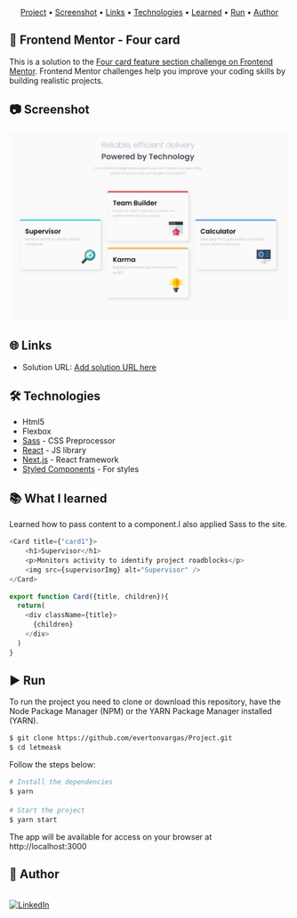 
<div align="center">
 <a href="#rocket-frontend-mentor-four-card">Project</a> •
 <a href="#camera-screenshot">Screenshot</a> •
 <a href="#globe_with_meridians-links">Links</a> •
 <a href="#hammer_and_wrench-technologies">Technologies</a> •
 <a href="#books-what-i-learned">Learned</a> •
 <a href="#arrow_forward-run">Run</a> •
 <a href="#boy-author">Author</a>
 </div>

## :rocket: **Frontend Mentor - Four card**

This is a solution to the [Four card feature section challenge on Frontend Mentor](https://www.frontendmentor.io/challenges/four-card-feature-section-weK1eFYK). Frontend Mentor challenges help you improve your coding skills by building realistic projects. 

## :camera: **Screenshot**


<img src="./src/assets/images/website.JPG" alt="My website" width="800">


## :globe_with_meridians: **Links**

- Solution URL: [Add solution URL here](https://your-solution-url.com)

## :hammer_and_wrench: **Technologies**

- Html5
- Flexbox
- [Sass](https://sass-lang.com/) - CSS Preprocessor 
- [React](https://reactjs.org/) - JS library
- [Next.js](https://nextjs.org/) - React framework
- [Styled Components](https://styled-components.com/) - For styles

## :books: **What I learned**

Learned how to pass content to a component.I also applied Sass to the site.

```js
<Card title={"card1"}>
    <h1>Supervisor</h1>
    <p>Monitors activity to identify project roadblocks</p>
    <img src={supervisorImg} alt="Supervisor" />
</Card>
```

```js
export function Card({title, children}){
  return(
    <div className={title}>
      {children}
    </div>
  )
}
```

## :arrow_forward: **Run**

To run the project you need to clone or download this repository, have the Node Package Manager (NPM) or the YARN Package Manager installed (YARN).

```bash
$ git clone https://github.com/evertonvargas/Project.git
$ cd letmeask
```

Follow the steps below:
```bash
# Install the dependencies
$ yarn

# Start the project
$ yarn start
```
The app will be available for access on your browser at http://localhost:3000
## :boy: **Author**

<a href="https://github.com/evertonvargas">
  <img style="border-radius: 50%;" src="https://avatars.githubusercontent.com/u/84715778?s=60&v=4" width="100px" alt=""/>
</a>
<br />
<a href="https://www.linkedin.com/in/everton-vargas/" target="_blank"><img src="https://img.shields.io/badge/LinkedIn%20-%230077B5.svg?&style=for-the-badge&logo=linkedin&logoColor=white" alt="LinkedIn"/></a><br/>



